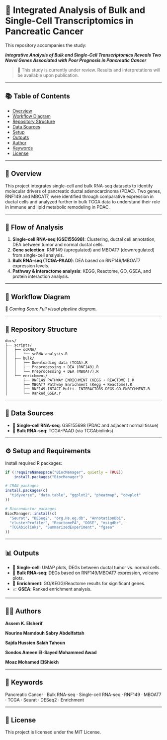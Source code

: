 # 🔬 Integrated Analysis of Bulk and Single-Cell Transcriptomics in Pancreatic Cancer

This repository accompanies the study:

**_Integrative Analysis of Bulk and Single-Cell Transcriptomics Reveals Two Novel Genes Associated with Poor Prognosis in Pancreatic Cancer_**

> 🧪 This study is currently under review. Results and interpretations will be available upon publication.

---

## 📚 Table of Contents

- [Overview](#-overview)
- [Workflow Diagram](#-workflow-diagram)
- [Repository Structure](#-repository-structure)
- [Data Sources](#-data-sources)
- [Setup](#️-setup-and-requirements)
- [Outputs](#-outputs)
- [Author](#-author)
- [Keywords](#-keywords)
- [License](#-license)

---

## 🧪 Overview

This project integrates single-cell and bulk RNA-seq datasets to identify molecular drivers of pancreatic ductal adenocarcinoma (PDAC). Two genes, RNF149 and MBOAT7, were identified through comparative expression in ductal cells and analyzed further in bulk TCGA data to understand their role in immune and lipid metabolic remodeling in PDAC.

---

## 🔬 Flow of Analysis

1. **Single-cell RNA-seq (GSE155698)**: Clustering, ductal cell annotation, DEA between tumor and normal ductal cells.
2. **Gene selection**: RNF149 (upregulated) and MBOAT7 (downregulated) from single-cell analysis.
3. **Bulk RNA-seq (TCGA-PAAD)**: DEA based on RNF149/MBOAT7 expression levels.
4. **Pathway & interactome analysis**: KEGG, Reactome, GO, GSEA, and protein interaction analysis.

---

## 🧭 Workflow Diagram

📌 _Coming Soon: Full visual pipeline diagram._

---

## 📁 Repository Structure

```
docs/
├── scripts/
│   ├── scRNA/
│   │   └── scRNA analysis.R
│   ├── bulk/
│   │   ├── Downloading data (TCGA).R
│   │   ├── Preprocessing + DEA (RNF149).R
│   │   └── Preprocessing + DEA (MBOAT7).R
│   └── enrichment/
│       ├── RNF149 PATHWAY ENRICHMENT (KEGG + REACTOME ).R
│       ├── MBOAT7 Pathway Enrichment (Kegg + Reactome).R
│       ├── RNF149-INTACT-Multi- INTERACTORS-DEGS-GO-ENRICHMENT.R
│       └── Ranked_GSEA.r
```

---

## 📂 Data Sources

- 🔸 **Single-cell RNA-seq**: GSE155698 (PDAC and adjacent normal tissue)  
- 🔸 **Bulk RNA-seq**: TCGA-PAAD (via TCGAbiolinks)

---

## ⚙️ Setup and Requirements

Install required R packages:

```r
if (!requireNamespace("BiocManager", quietly = TRUE))
    install.packages("BiocManager")

# CRAN packages
install.packages(c(
  "tidyverse", "data.table", "ggplot2", "pheatmap", "cowplot"
))

# Bioconductor packages
BiocManager::install(c(
  "Seurat", "DESeq2", "org.Hs.eg.db", "AnnotationDbi", 
  "clusterProfiler", "ReactomePA", "DOSE", "msigdbr", 
  "TCGAbiolinks", "SummarizedExperiment", "fgsea"
))
```

---

## 📊 Outputs

- 🔬 **Single-cell**: UMAP plots, DEGs between ductal tumor vs. normal cells.
- 🧬 **Bulk RNA-seq**: DEGs based on RNF149/MBOAT7 expression, volcano plots.
- 🧠 **Enrichment**: GO/KEGG/Reactome results for significant genes.
- 📈 **GSEA**: Ranked enrichment analysis.

---

## 👨‍💻 Authors

**Assem K. Elsherif**

**Nourine Mamdouh Sabry Abdelfattah**

**Sajda Hussien Salah Tahoun**

**Sondos Ameen El-Sayed Mohammed Awad**

**Moaz Mohamed ElShiekh**

---

## 🧠 Keywords

Pancreatic Cancer · Bulk RNA-seq · Single-cell RNA-seq · RNF149 · MBOAT7 · TCGA · Seurat · DESeq2 · Enrichment

---

## 📜 License

This project is licensed under the MIT License.
